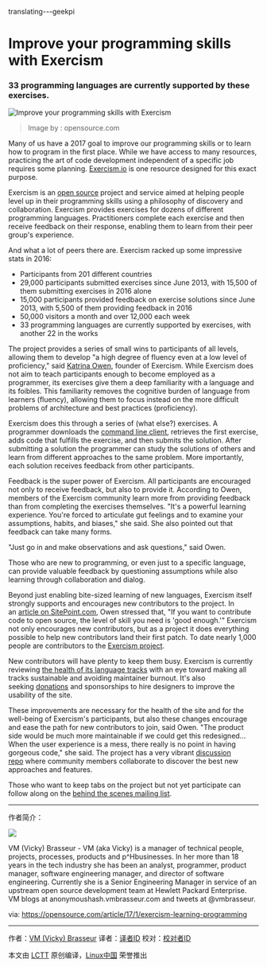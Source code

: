 translating---geekpi

Improve your programming skills with Exercism
============================================================

### 33 programming languages are currently supported by these exercises.

 ![Improve your programming skills with Exercism ](https://opensource.com/sites/default/files/styles/image-full-size/public/images/life/code2.png?itok=CVgC8tlK "Improve your programming skills with Exercism ") 
>Image by : opensource.com

Many of us have a 2017 goal to improve our programming skills or to learn how to program in the first place. While we have access to many resources, practicing the art of code development independent of a specific job requires some planning. [Exercism.io][1] is one resource designed for this exact purpose.

Exercism is an [open source][2] project and service aimed at helping people level up in their programming skills using a philosophy of discovery and collaboration. Exercism provides exercises for dozens of different programming languages. Practitioners complete each exercise and then receive feedback on their response, enabling them to learn from their peer group's experience.

And what a lot of peers there are. Exercism racked up some impressive stats in 2016:

*   Participants from 201 different countries
*   29,000 participants submitted exercises since June 2013, with 15,500 of them submitting exercises in 2016 alone
*   15,000 participants provided feedback on exercise solutions since June 2013, with 5,500 of them providing feedback in 2016
*   50,000 visitors a month and over 12,000 each week
*   33 programming languages are currently supported by exercises, with another 22 in the works

The project provides a series of small wins to participants of all levels, allowing them to develop "a high degree of fluency even at a low level of proficiency," said [Katrina Owen][3], founder of Exercism. While Exercism does not aim to teach participants enough to become employed as a programmer, its exercises give them a deep familiarity with a language and its foibles. This familiarity removes the cognitive burden of language from learners (fluency), allowing them to focus instead on the more difficult problems of architecture and best practices (proficiency).

Exercism does this through a series of (what else?) exercises. A programmer downloads the [command line client][4], retrieves the first exercise, adds code that fulfills the exercise, and then submits the solution. After submitting a solution the programmer can study the solutions of others and learn from different approaches to the same problem. More importantly, each solution receives feedback from other participants.

Feedback is the super power of Exercism. All participants are encouraged not only to receive feedback, but also to provide it. According to Owen, members of the Exercism community learn more from providing feedback than from completing the exercises themselves. "It's a powerful learning experience. You're forced to articulate gut feelings and to examine your assumptions, habits, and biases," she said. She also pointed out that feedback can take many forms.

"Just go in and make observations and ask questions," said Owen.

Those who are new to programming, or even just to a specific language, can provide valuable feedback by questioning assumptions while also learning through collaboration and dialog.

Beyond just enabling bite-sized learning of new languages, Exercism itself strongly supports and encourages new contributors to the project. In an [article on SitePoint.com][5], Owen stressed that, "If you want to contribute code to open source, the level of skill you need is 'good enough.'" Exercism not only encourages new contributors, but as a project it does everything possible to help new contributors land their first patch. To date nearly 1,000 people are contributors to the [Exercism project][6].

New contributors will have plenty to keep them busy. Exercism is currently reviewing [the health of its language tracks][7] with an eye toward making all tracks sustainable and avoiding maintainer burnout. It's also seeking [donations][8] and sponsorships to hire designers to improve the usability of the site.

These improvements are necessary for the health of the site and for the well-being of Exercism's participants, but also these changes encourage and ease the path for new contributors to join, said Owen. "The product side would be much more maintainable if we could get this redesigned... When the user experience is a mess, there really is no point in having gorgeous code," she said. The project has a very vibrant [discussion repo][9] where community members collaborate to discover the best new approaches and features.

Those who want to keep tabs on the project but not yet participate can follow along on the [behind the scenes mailing list][10].

--------------------------------------------------------------------------------

作者简介：

![](https://opensource.com/sites/default/files/styles/profile_pictures/public/pictures/vmb_helvetica_sm.png?itok=mSb3xriS)

VM (Vicky) Brasseur - VM (aka Vicky) is a manager of technical people, projects, processes, products and p^Hbusinesses. In her more than 18 years in the tech industry she has been an analyst, programmer, product manager, software engineering manager, and director of software engineering. Currently she is a Senior Engineering Manager in service of an upstream open source development team at Hewlett Packard Enterprise. VM blogs at anonymoushash.vmbrasseur.com and tweets at @vmbrasseur.

via: https://opensource.com/article/17/1/exercism-learning-programming

--------------------------------------------------------------------------------

作者：[VM (Vicky) Brasseur][a]
译者：[译者ID](https://github.com/译者ID)
校对：[校对者ID](https://github.com/校对者ID)

本文由 [LCTT](https://github.com/LCTT/TranslateProject) 原创编译，[Linux中国](https://linux.cn/) 荣誉推出

[a]:https://opensource.com/users/vmbrasseur
[1]:http://exercism.io/
[2]:https://github.com/exercism
[3]:https://twitter.com/kytrinyx
[4]:http://exercism.io/cli
[5]:https://www.sitepoint.com/exorcise-your-newbie-demons-by-contributing-to-exercism/
[6]:https://github.com/exercism
[7]:http://tinyletter.com/exercism/letters/exercism-track-health-check-new-maintainers
[8]:http://exercism.io/donate
[9]:https://github.com/exercism/discussions/issues?page=1&q=is%3Aissue+is%3Aopen
[10]:http://tinyletter.com/exercism/archive
